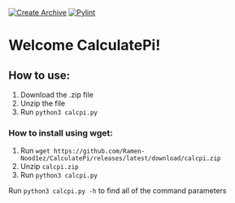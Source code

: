 [![Create Archive](https://github.com/Ramen-Nood1ez/CalculatePi/actions/workflows/create-archive.yml/badge.svg)](https://github.com/Ramen-Nood1ez/CalculatePi/actions/workflows/create-archive.yml)
[![Pylint](https://github.com/Ramen-Nood1ez/CalculatePi/actions/workflows/pylint.yml/badge.svg)](https://github.com/Ramen-Nood1ez/CalculatePi/actions/workflows/pylint.yml)
# Welcome CalculatePi!
## How to use:
1. Download the .zip file
2. Unzip the file
3. Run `python3 calcpi.py`

### How to install using wget:
1. Run `wget https://github.com/Ramen-Nood1ez/CalculatePi/releases/latest/download/calcpi.zip`
2. Unzip `calcpi.zip`
3. Run `python3 calcpi.py`

Run `python3 calcpi.py -h` to find all of the command parameters
